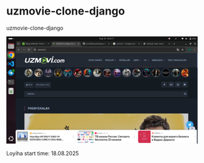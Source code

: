 # uzmovie-clone-django

uzmovie-clone-django

![Uzmovie Clone](images/image.png)

Loyiha start time: 18.08.2025
